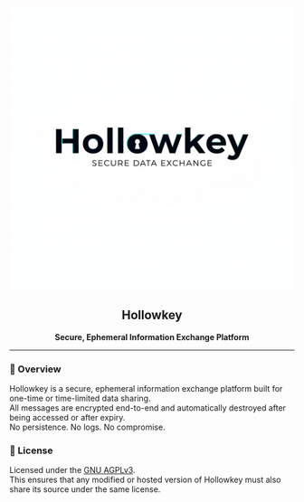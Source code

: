 <p align="center">
  <img src="asset/hollowkey-logo.jpg" alt="Hollowkey Logo" width="500"/>
</p>

<h2 align="center">Hollowkey</h2>
<p align="center"><b>Secure, Ephemeral Information Exchange Platform</b></p>

---

### 🔐 Overview
Hollowkey is a secure, ephemeral information exchange platform built for one-time or time-limited data sharing.  
All messages are encrypted end-to-end and automatically destroyed after being accessed or after expiry.  
No persistence. No logs. No compromise.


### 🧾 License
Licensed under the [GNU AGPLv3](https://choosealicense.com/licenses/agpl-3.0/).  
This ensures that any modified or hosted version of Hollowkey must also share its source under the same license.
